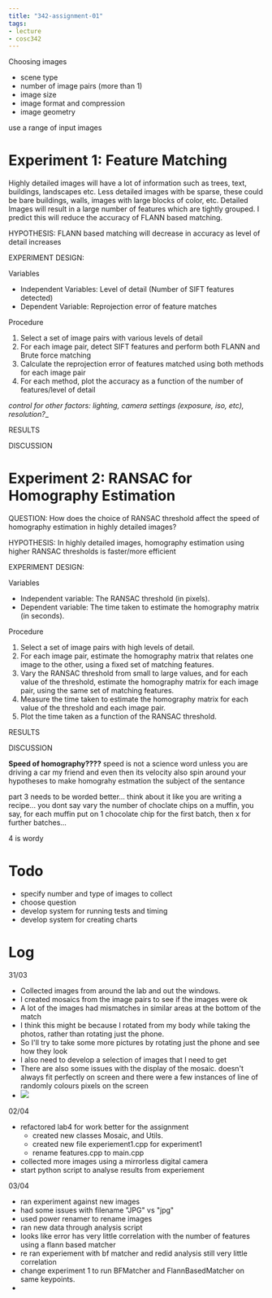 ```yaml
---
title: "342-assignment-01"
tags: 
- lecture
- cosc342
---
```


Choosing images
- scene type
- number of image pairs (more than 1)
- image size
- image format and compression
- image geometry

use a range of input images

# Experiment 1: Feature Matching
Highly detailed images will have a lot of information such as trees, text, buildings, landscapes etc. Less detailed images with be sparse, these could be bare buildings, walls, images with large blocks of color, etc. Detailed Images will result in a large number of features which are tightly grouped. I predict this will reduce the accuracy of FLANN based matching.

HYPOTHESIS: 
FLANN based matching will decrease in accuracy as level of detail increases

EXPERIMENT DESIGN:

Variables
- Independent Variables: Level of detail (Number of SIFT features detected)
- Dependent Variable: Reprojection error of feature matches

Procedure
1. Select a set of image pairs with various levels of detail
2. For each image pair, detect SIFT features and perform both FLANN and Brute force matching
3. Calculate the reprojection error of features matched using both methods for each image pair
4. For each method, plot the accuracy as a function of the number of features/level of detail

_control for other factors: lighting, camera settings (exposure, iso, etc), resolution?__

RESULTS

DISCUSSION


# Experiment 2: RANSAC for Homography Estimation
QUESTION: How does the choice of RANSAC threshold affect the speed of homography estimation in highly detailed images?

HYPOTHESIS: In highly detailed images, homography estimation using higher RANSAC thresholds is faster/more efficient

EXPERIMENT DESIGN:

Variables
- Independent variable: The RANSAC threshold (in pixels).
- Dependent variable: The time taken to estimate the homography matrix (in seconds).

Procedure
1.  Select a set of image pairs with high levels of detail.
2.  For each image pair, estimate the homography matrix that relates one image to the other, using a fixed set of matching features.
3.  Vary the RANSAC threshold from small to large values, and for each value of the threshold, estimate the homography matrix for each image pair, using the same set of matching features.
4.  Measure the time taken to estimate the homography matrix for each value of the threshold and each image pair.
5.  Plot the time taken as a function of the RANSAC threshold.

RESULTS

DISCUSSION
    
**Speed of homography????** speed is not a science word unless you are driving a car my friend
and even then its velocity
also spin around your hypotheses to make homograhy estmation the subject of the sentance

part 3 needs to be worded better... think about it like you are writing a recipe... you dont say vary the number of choclate chips on a muffin, you say, for each muffin put on 1 chocolate chip for the first batch, then x for further batches...

4 is wordy


# Todo
- specify number and type of images to collect
- choose question
- develop system for running tests and timing
- develop system for creating charts

# Log
31/03
- Collected images from around the lab and out the windows.
- I created mosaics from the image pairs to see if the images were ok
- A lot of the images had mismatches in similar areas at the bottom of the match
- I think this might be because I rotated from my body while taking the photos, rather than rotating just the phone.
- So I'll try to take some more pictures by rotating just the phone and see how they look
- I also need to develop a selection of images that I need to get
- There are also some issues with the display of the mosaic. doesn't always fit perfectly on screen and there were a few instances of line of randomly colours pixels on the screen
- ![](https://i.imgur.com/tAw2HJQ.png)

02/04
- refactored lab4 for work better for the assignment
	- created new classes Mosaic, and Utils.
	- created new file experiement1.cpp for experiment1
	- rename features.cpp to main.cpp
- collected more images using a mirrorless digital camera
- start python script to analyse results from experiement

03/04
- ran experiment against new images
- had some issues with filename "JPG" vs "jpg"
- used power renamer to rename images
- ran new data through analysis script
- looks like error has very little correlation with the number of features using a flann based matcher
- re ran experiement with bf matcher and redid analysis still very little correlation
- change experiment 1 to run BFMatcher and FlannBasedMatcher on same keypoints.
- 
